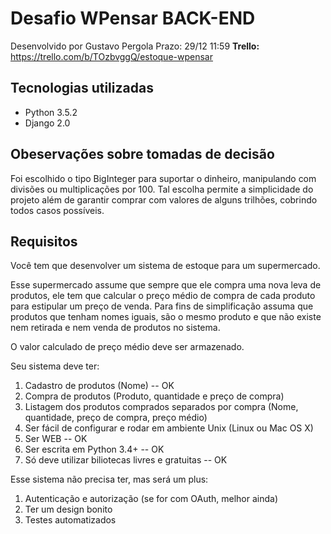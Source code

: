 # Desafio WPensar BACK-END
Desenvolvido por Gustavo Pergola
Prazo: 29/12 11:59
**Trello:** https://trello.com/b/TOzbvggQ/estoque-wpensar

## Tecnologias utilizadas
* Python 3.5.2
* Django 2.0

## Obeservações sobre tomadas de decisão 

Foi escolhido o tipo BigInteger para suportar o dinheiro, manipulando com divisões ou multiplicações por 100.
Tal escolha permite a simplicidade do projeto além de garantir comprar com valores de alguns trilhões, cobrindo todos casos possíveis.

## Requisitos

Você tem que desenvolver um sistema de estoque para um supermercado.

Esse supermercado assume que sempre que ele compra uma nova leva de produtos, ele tem que calcular o preço médio de compra de cada produto para estipular um preço de venda.
Para fins de simplificação assuma que produtos que tenham nomes iguais, são o mesmo produto e que não existe nem retirada e nem venda de produtos no sistema.

O valor calculado de preço médio deve ser armazenado.

Seu sistema deve ter:

1. Cadastro de produtos (Nome) -- OK
2. Compra de produtos (Produto, quantidade e preço de compra)
3. Listagem dos produtos comprados separados por compra (Nome, quantidade, preço de compra, preço médio)
4. Ser fácil de configurar e rodar em ambiente Unix (Linux ou Mac OS X)
5. Ser WEB -- OK
6. Ser escrita em Python 3.4+ -- OK
7. Só deve utilizar biliotecas livres e gratuitas -- OK

Esse sistema não precisa ter, mas será um plus:

1. Autenticação e autorização (se for com OAuth, melhor ainda)
2. Ter um design bonito
3. Testes automatizados